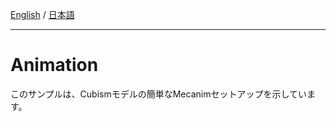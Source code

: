 [English](Description.md) / [日本語](Description.ja.md)

---

# Animation

このサンプルは、Cubismモデルの簡単なMecanimセットアップを示しています。

